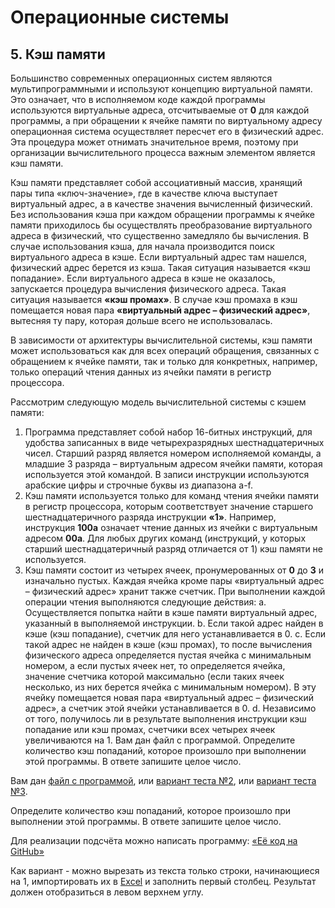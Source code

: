 # Операционные системы

## 5. Кэш памяти

Большинство современных операционных систем являются мультипрограммными и используют концепцию виртуальной памяти. Это означает, что в исполняемом коде каждой программы используются виртуальные адреса, отсчитываемые от **0** для каждой программы, а при обращении к ячейке памяти по виртуальному адресу операционная система осуществляет пересчет его в физический адрес. Эта процедура может отнимать значительное время, поэтому при организации вычислительного процесса важным элементом является кэш памяти.

Кэш памяти представляет собой ассоциативный массив, хранящий пары типа «ключ-значение», где в качестве ключа выступает виртуальный адрес, а в качестве значения вычисленный физический. Без использования кэша при каждом обращении программы к ячейке памяти приходилось бы осуществлять преобразование виртуального адреса в физический, что существенно замедляло бы вычисления. В случае использования кэша, для начала производится поиск виртуального адреса в кэше. Если виртуальный адрес там нашелся, физический адрес берется из кэша. Такая ситуация называется «кэш попадание». Если виртуального адреса в кэше не оказалось, запускается процедура вычисления физического адреса. Такая ситуация называется **«кэш промах»**. В случае кэш промаха в кэш помещается новая пара **«виртуальный адрес – физический адрес»**, вытесняя ту пару, которая дольше всего не использовалась.

В зависимости от архитектуры вычислительной системы, кэш памяти может использоваться как для всех операций обращения, связанных с обращением к ячейке памяти, так и только для конкретных, например, только операций чтения данных из ячейки памяти в регистр процессора.

Рассмотрим следующую модель вычислительной системы с кэшем памяти:

1.	Программа представляет собой набор 16-битных инструкций, для удобства записанных в виде четырехразрядных шестнадцатеричных чисел. Старший разряд является номером исполняемой команды, а младшие 3 разряда – виртуальным адресом ячейки памяти, которая используется этой командой. В записи инструкции используются арабские цифры и строчные буквы из диапазона a-f.
2.	Кэш памяти используется только для команд чтения ячейки памяти в регистр процессора, которым соответствует значение старшего шестнадцатеричного разряда инструкции **«1»**. Например, инструкция **100a** означает чтение данных из ячейки с виртуальным адресом **00a**. Для любых других команд (инструкций, у которых старший шестнадцатеричный разряд отличается от 1) кэш памяти не используется.
3.	Кэш памяти состоит из четырех ячеек, пронумерованных от **0** до **3** и изначально пустых. Каждая ячейка кроме пары «виртуальный адрес – физический адрес» хранит также счетчик. При выполнении каждой операции чтения выполняются следующие действия:
a. Осуществляется попытка найти в кэше памяти виртуальный адрес, указанный в выполняемой инструкции.
b. Если такой адрес найден в кэше (кэш попадание), счетчик для него устанавливается в 0.
c. Если такой адрес не найден в кэше (кэш промах), то после вычисления физического адреса определяется пустая ячейка с минимальным номером, а если пустых ячеек нет, то определяется ячейка, значение счетчика которой максимально (если таких ячеек несколько, из них берется ячейка с минимальным номером). В эту ячейку помещается новая пара «виртуальный адрес – физический адрес», а счетчик этой ячейки устанавливается в 0.
d. Независимо от того, получилось ли в результате выполнения инструкции кэш попадание или кэш промах, счетчики всех четырех ячеек увеличиваются на 1.
Вам дан файл с программой. Определите количество кэш попаданий, которое произошло при выполнении этой программы. В ответе запишите целое число.

Вам дан [файл с программой](./test.txt), или [вариант теста №2](./test1.txt), или [вариант теста №3](./test2.txt).

Определите количество кэш попаданий, которое произошло при выполнении этой программы. В ответе запишите целое число.

Для реализации подсчёта можно написать программу: [«Её код на GitHub»](./cache.cpp)

Как вариант - можно вырезать из текста только строки, начинающиеся на 1, импортировать их в [Excel](./5.%20Операционные%20системы%20-%20Кэш%20памяти.xlsx) и заполнить первый столбец.
Результат должен отобразиться в левом верхнем углу. 
